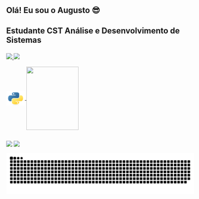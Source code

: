 ##  Olá! Eu sou o Augusto 😎

##  Estudante CST Análise e Desenvolvimento de Sistemas
###
<div>
 
 <div>
  <a href="https://github.com/AugustoPires1709">
  <img height="180em" src="https://github-readme-stats.vercel.app/api?username=rafaballerini&show_icons=true&theme=dracula&include_all_commits=true&count_private=true"/>
  <img height="180em" src="https://github-readme-stats.vercel.app/api/top-langs/?username=rafaballerini&layout=compact&langs_count=7&theme=dracula"/>
 <div style="display: inline_block"><br>
  <img align="center" alt="Augusto-Python" height="40" width="50" src="https://raw.githubusercontent.com/devicons/devicon/master/icons/python/python-original.svg">
 
  
  <img align="center" width="140" height="170" src="https://c.tenor.com/OxE-OUvzdocAAAAC/smile-naruto.gif">
  
</div>
  
  ##
  
  <div> 
  <a href = "augustopires120@gmail.com"><img src="https://img.shields.io/badge/-Gmail-%23333?style=for-the-badge&logo=gmail&logoColor=red" target="_blank"></a>
  <a href="https://www.linkedin.com/in/augusto-pires-21bbb9212" target="_blank"><img src="https://img.shields.io/badge/-LinkedIn-%230077B5?style=for-the-badge&logo=linkedin&logoColor=white" target="_blank"></a> 
 
   ![Snake animation](https://github.com/ellen2121/ellen2121/blob/output/github-contribution-grid-snake.svg)
 
</div>
